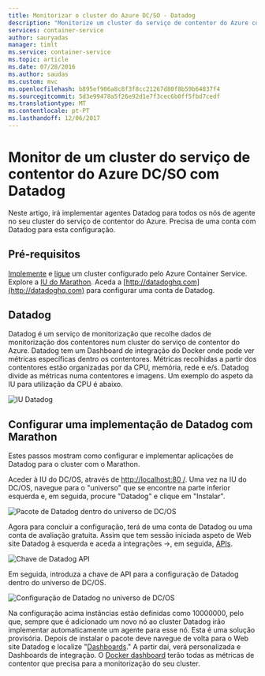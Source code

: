 ```yaml
---
title: Monitorizar o cluster do Azure DC/SO - Datadog
description: "Monitorize um cluster do serviço de contentor do Azure com Datadog. Utilize a IU da web de DC/OS para implementar os agentes de Datadog ao cluster."
services: container-service
author: sauryadas
manager: timlt
ms.service: container-service
ms.topic: article
ms.date: 07/28/2016
ms.author: saudas
ms.custom: mvc
ms.openlocfilehash: b895ef906a8c8f3f8cc21267d80f8b59b64837f4
ms.sourcegitcommit: 5d3e99478a5f26e92d1e7f3cec6b0ff5fbd7cedf
ms.translationtype: MT
ms.contentlocale: pt-PT
ms.lasthandoff: 12/06/2017
---
```

# <a name="monitor-an-azure-container-service-dcos-cluster-with-datadog"></a>Monitor de um cluster do serviço de contentor do Azure DC/SO com Datadog

Neste artigo, irá implementar agentes Datadog para todos os nós de agente no seu cluster do serviço de contentor do Azure. Precisa de uma conta com Datadog para esta configuração. 

## <a name="prerequisites"></a>Pré-requisitos
[Implemente](container-service-deployment.md) e [ligue](../container-service-connect.md) um cluster configurado pelo Azure Container Service. Explore a [IU do Marathon](container-service-mesos-marathon-ui.md). Aceda a [http://datadoghq.com](http://datadoghq.com) para configurar uma conta de Datadog. 

## <a name="datadog"></a>Datadog
Datadog é um serviço de monitorização que recolhe dados de monitorização dos contentores num cluster do serviço de contentor do Azure. Datadog tem um Dashboard de integração do Docker onde pode ver métricas específicas dentro os contentores. Métricas recolhidas a partir dos contentores estão organizadas por da CPU, memória, rede e e/s. Datadog divide as métricas numa contentores e imagens. Um exemplo do aspeto da IU para utilização da CPU é abaixo.

![IU Datadog](./media/container-service-monitoring/datadog4.png)

## <a name="configure-a-datadog-deployment-with-marathon"></a>Configurar uma implementação de Datadog com Marathon
Estes passos mostram como configurar e implementar aplicações de Datadog para o cluster com o Marathon. 

Aceder à IU do DC/OS, através de [http://localhost:80 /](http://localhost:80/). Uma vez na IU do DC/OS, navegue para o "universo" que se encontre na parte inferior esquerda e, em seguida, procure "Datadog" e clique em "Instalar".

![Pacote de Datadog dentro do universo de DC/OS](./media/container-service-monitoring/datadog1.png)

Agora para concluir a configuração, terá de uma conta de Datadog ou uma conta de avaliação gratuita. Assim que tem sessão iniciada aspeto de Web site Datadog à esquerda e aceda a integrações ->, em seguida, [APIs](https://app.datadoghq.com/account/settings#api). 

![Chave de Datadog API](./media/container-service-monitoring/datadog2.png)

Em seguida, introduza a chave de API para a configuração de Datadog dentro do universo de DC/OS. 

![Configuração de Datadog no universo de DC/OS](./media/container-service-monitoring/datadog3.png) 

Na configuração acima instâncias estão definidas como 10000000, pelo que, sempre que é adicionado um novo nó ao cluster Datadog irão implementar automaticamente um agente para esse nó. Esta é uma solução provisória. Depois de instalar o pacote deve navegue de volta para o Web site Datadog e localize "[Dashboards](https://app.datadoghq.com/dash/list)." A partir daí, verá personalizada e Dashboards de integração. O [Docker dashboard](https://app.datadoghq.com/screen/integration/docker) terão todas as métricas de contentor que precisa para a monitorização do seu cluster. 

